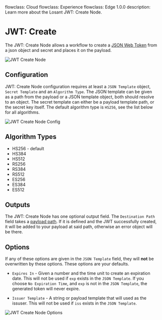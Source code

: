 flowclass: Cloud
flowclass: Experience
flowclass: Edge 1.0.0
description: Learn more about the Losant JWT: Create Node.

# JWT: Create

The JWT: Create Node allows a workflow to create a [JSON Web Token](https://jwt.io/) from a json object and secret and places it on the payload.

![JWT Create Node](/images/workflows/logic/jwt-create-node.png "JWT Create Node")

## Configuration

JWT: Create Node configuration requires at least a `JSON Template` object, `Secret Template` and an `Algorithm Type`. The JSON template can be given as a path from the payload or a JSON template object, both should resolve to an object. The secret template can either be a payload template path, or the secret key itself. The default algorithm type is `HS256`, see the list below for all algorithms.

![JWT Create Node Config](/images/workflows/logic/jwt-create-node-config.png "JWT Create Node Config")

## Algorithm Types

* HS256 - default
* HS384
* HS512
* RS256
* RS384
* RS512
* ES256
* ES384
* ES512

## Outputs

The JWT: Create Node has one optional output field. The `Destination Path` field takes a [payload path](/workflows/accessing-payload-data/#payload-paths). If it is defined and the JWT successfully created, it will be added to your payload at said path, otherwise an error object will be there.

## Options

If any of these options are given in the `JSON Template` field, they will **not** be overwritten by these options. These options are your defaults.

* `Expires In` - Given a number and the time unit to create an expiration date. This will not be used if `exp` exists in the `JSON Template`. If you choose `No Expiration Time`, and `exp` is not in the `JSON Template`, the generated token will never expire.

* `Issuer Template` - A string or payload template that will used as the issuser. This will not be used if `iss` exists in the `JSON Template`.

![JWT Create Node Options](/images/workflows/logic/jwt-create-node-options.png "JWT Create Node Options")
